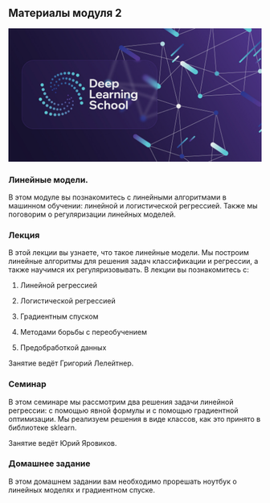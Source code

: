 ## Материалы модуля 2

<div align="center">
  <img src="../images/dls.png">
</div>

### Линейные модели.

В этом модуле вы познакомитесь с линейными алгоритмами в машинном обучении: линейной и логистической регрессией. Также мы поговорим о регуляризации линейных моделей.


### Лекция

В этой лекции вы узнаете, что такое линейные модели. Мы построим линейные алгоритмы для решения задач классификации и регрессии, а также научимся их регуляризовывать. В лекции вы познакомитесь с:

1. Линейной регрессией

2. Логистической регрессией

3. Градиентным спуском

4. Методами борьбы с переобучением

5. Предобработкой данных

Занятие ведёт Григорий Лелейтнер.


### Семинар

В этом семинаре мы рассмотрим два решения задачи линейной регрессии: с помощью явной формулы и с помощью градиентной оптимизации. Мы реализуем решения в виде классов, как это принято в библиотеке sklearn.

Занятие ведёт Юрий Яровиков.

### Домашнее задание

В этом домашнем задании вам необходимо прорешать ноутбук о линейных моделях и градиентном спуске. 


